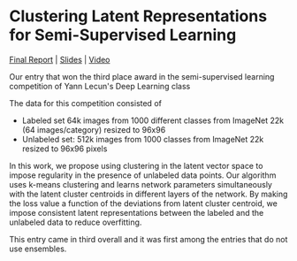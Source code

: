 # Clustering Latent Representations for Semi-Supervised Learning
[Final Report](https://drive.google.com/open?id=1asLwfSbhum7zl_qfLQiJ9RStQF5IuzBD) | [Slides](https://drive.google.com/open?id=1XfpmknrjER2isSSaikX1eAYrwhpw8ajk) | [Video](https://drive.google.com/open?id=15JvtquQE2YYWSpPvByxiRVn7PM9z4IXy)

Our entry that won the third place award in the semi-supervised learning competition of Yann Lecun's Deep Learning class

The data for this competition consisted of
- Labeled set 64k images from 1000 different classes from ImageNet 22k (64 images/category) resized to 96x96
- Unlabeled set: 512k images from 1000 classes from ImageNet 22k resized to 96x96 pixels

In this work, we propose using clustering in the latent vector space to impose regularity in the presence of unlabeled data points. Our algorithm uses k-means clustering and learns network parameters simultaneously with the latent cluster centroids in different layers of the network. By making the loss value a function of the deviations from latent cluster centroid, we impose consistent latent representations between the labeled and the unlabeled data to reduce overfitting. 

 This entry came in third overall and it was first among the entries that do not use ensembles.
